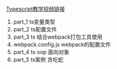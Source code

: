​			[Typescript教学视频链接](https://www.bilibili.com/video/BV1Xy4y1v7S2?p=30&spm_id_from=pageDriver)

1. part_1 ts变量类型
2. part_2 ts配置文件
3. part_3 ts 结合webpack打包工具使用
  1. webpack.config.js webpack的配置文件
4. part_4 ts oop 面向对象
5. part_5 ts案例 贪吃蛇
